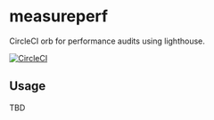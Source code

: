# measureperf

CircleCI orb for performance audits using lighthouse.

[![CircleCI](https://circleci.com/gh/isoden/measureperf/tree/master.svg?style=svg)](https://circleci.com/gh/isoden/measureperf/tree/master)

## Usage

TBD

